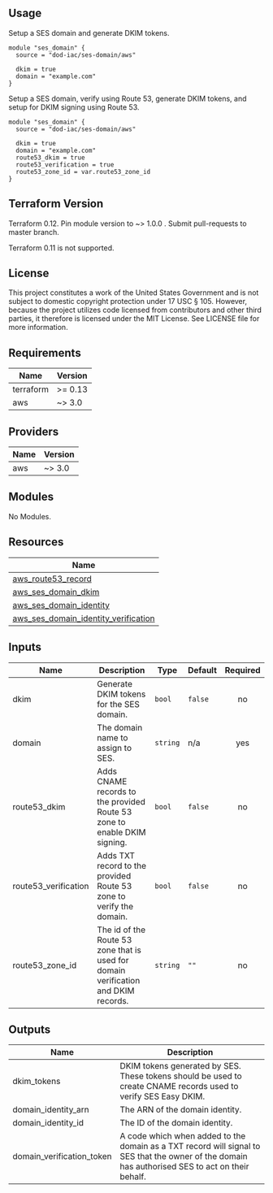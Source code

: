<!-- BEGINNING OF PRE-COMMIT-TERRAFORM DOCS HOOK -->
## Usage

Setup a SES domain and generate DKIM tokens.

```hcl
module "ses_domain" {
  source = "dod-iac/ses-domain/aws"

  dkim = true
  domain = "example.com"
}
```

Setup a SES domain, verify using Route 53, generate DKIM tokens, and setup for DKIM signing using Route 53.

```hcl
module "ses_domain" {
  source = "dod-iac/ses-domain/aws"

  dkim = true
  domain = "example.com"
  route53_dkim = true
  route53_verification = true
  route53_zone_id = var.route53_zone_id
}
```

## Terraform Version

Terraform 0.12. Pin module version to ~> 1.0.0 . Submit pull-requests to master branch.

Terraform 0.11 is not supported.

## License

This project constitutes a work of the United States Government and is not subject to domestic copyright protection under 17 USC § 105.  However, because the project utilizes code licensed from contributors and other third parties, it therefore is licensed under the MIT License.  See LICENSE file for more information.

## Requirements

| Name | Version |
|------|---------|
| terraform | >= 0.13 |
| aws | ~> 3.0 |

## Providers

| Name | Version |
|------|---------|
| aws | ~> 3.0 |

## Modules

No Modules.

## Resources

| Name |
|------|
| [aws_route53_record](https://registry.terraform.io/providers/hashicorp/aws/latest/docs/resources/route53_record) |
| [aws_ses_domain_dkim](https://registry.terraform.io/providers/hashicorp/aws/latest/docs/resources/ses_domain_dkim) |
| [aws_ses_domain_identity](https://registry.terraform.io/providers/hashicorp/aws/latest/docs/resources/ses_domain_identity) |
| [aws_ses_domain_identity_verification](https://registry.terraform.io/providers/hashicorp/aws/latest/docs/resources/ses_domain_identity_verification) |

## Inputs

| Name | Description | Type | Default | Required |
|------|-------------|------|---------|:--------:|
| dkim | Generate DKIM tokens for the SES domain. | `bool` | `false` | no |
| domain | The domain name to assign to SES. | `string` | n/a | yes |
| route53\_dkim | Adds CNAME records to the provided Route 53 zone to enable DKIM signing. | `bool` | `false` | no |
| route53\_verification | Adds TXT record to the provided Route 53 zone to verify the domain. | `bool` | `false` | no |
| route53\_zone\_id | The id of the Route 53 zone that is used for domain verification and DKIM records. | `string` | `""` | no |

## Outputs

| Name | Description |
|------|-------------|
| dkim\_tokens | DKIM tokens generated by SES. These tokens should be used to create CNAME records used to verify SES Easy DKIM. |
| domain\_identity\_arn | The ARN of the domain identity. |
| domain\_identity\_id | The ID of the domain identity. |
| domain\_verification\_token | A code which when added to the domain as a TXT record will signal to SES that the owner of the domain has authorised SES to act on their behalf. |
<!-- END OF PRE-COMMIT-TERRAFORM DOCS HOOK -->
